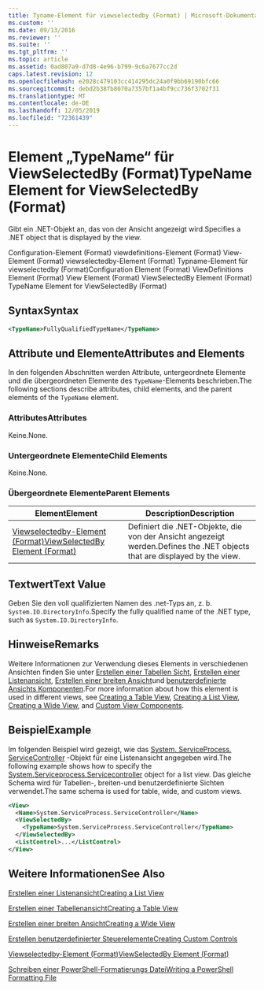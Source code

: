 ```yaml
---
title: Tyname-Element für viewselectedby (Format) | Microsoft-Dokumentation
ms.custom: ''
ms.date: 09/13/2016
ms.reviewer: ''
ms.suite: ''
ms.tgt_pltfrm: ''
ms.topic: article
ms.assetid: 0ad807a9-d7d8-4e96-b799-9c6a7677cc2d
caps.latest.revision: 12
ms.openlocfilehash: e2028c479103cc414295dc24a0f9bb69190bfc66
ms.sourcegitcommit: debd2b38fb8070a7357bf1a4bf9cc736f3702f31
ms.translationtype: MT
ms.contentlocale: de-DE
ms.lasthandoff: 12/05/2019
ms.locfileid: "72361439"
---
```

# <a name="typename-element-for-viewselectedby-format"></a><span data-ttu-id="d05a8-102">Element „TypeName“ für ViewSelectedBy (Format)</span><span class="sxs-lookup"><span data-stu-id="d05a8-102">TypeName Element for ViewSelectedBy (Format)</span></span>

<span data-ttu-id="d05a8-103">Gibt ein .NET-Objekt an, das von der Ansicht angezeigt wird.</span><span class="sxs-lookup"><span data-stu-id="d05a8-103">Specifies a .NET object that is displayed by the view.</span></span>

<span data-ttu-id="d05a8-104">Configuration-Element (Format) viewdefinitions-Element (Format) View-Element (Format) viewselectedby-Element (Format) Typname-Element für viewselectedby (Format)</span><span class="sxs-lookup"><span data-stu-id="d05a8-104">Configuration Element (Format) ViewDefinitions Element (Format) View Element (Format) ViewSelectedBy Element (Format) TypeName Element for ViewSelectedBy (Format)</span></span>

## <a name="syntax"></a><span data-ttu-id="d05a8-105">Syntax</span><span class="sxs-lookup"><span data-stu-id="d05a8-105">Syntax</span></span>

```xml
<TypeName>FullyQualifiedTypeName</TypeName>
```

## <a name="attributes-and-elements"></a><span data-ttu-id="d05a8-106">Attribute und Elemente</span><span class="sxs-lookup"><span data-stu-id="d05a8-106">Attributes and Elements</span></span>

<span data-ttu-id="d05a8-107">In den folgenden Abschnitten werden Attribute, untergeordnete Elemente und die übergeordneten Elemente des `TypeName`-Elements beschrieben.</span><span class="sxs-lookup"><span data-stu-id="d05a8-107">The following sections describe attributes, child elements, and the parent elements of the `TypeName` element.</span></span>

### <a name="attributes"></a><span data-ttu-id="d05a8-108">Attributes</span><span class="sxs-lookup"><span data-stu-id="d05a8-108">Attributes</span></span>

<span data-ttu-id="d05a8-109">Keine.</span><span class="sxs-lookup"><span data-stu-id="d05a8-109">None.</span></span>

### <a name="child-elements"></a><span data-ttu-id="d05a8-110">Untergeordnete Elemente</span><span class="sxs-lookup"><span data-stu-id="d05a8-110">Child Elements</span></span>

<span data-ttu-id="d05a8-111">Keine.</span><span class="sxs-lookup"><span data-stu-id="d05a8-111">None.</span></span>

### <a name="parent-elements"></a><span data-ttu-id="d05a8-112">Übergeordnete Elemente</span><span class="sxs-lookup"><span data-stu-id="d05a8-112">Parent Elements</span></span>

|<span data-ttu-id="d05a8-113">Element</span><span class="sxs-lookup"><span data-stu-id="d05a8-113">Element</span></span>|<span data-ttu-id="d05a8-114">Description</span><span class="sxs-lookup"><span data-stu-id="d05a8-114">Description</span></span>|
|-------------|-----------------|
|[<span data-ttu-id="d05a8-115">Viewselectedby-Element (Format)</span><span class="sxs-lookup"><span data-stu-id="d05a8-115">ViewSelectedBy Element (Format)</span></span>](./viewselectedby-element-format.md)|<span data-ttu-id="d05a8-116">Definiert die .NET-Objekte, die von der Ansicht angezeigt werden.</span><span class="sxs-lookup"><span data-stu-id="d05a8-116">Defines the .NET objects that are displayed by the view.</span></span>|

## <a name="text-value"></a><span data-ttu-id="d05a8-117">Textwert</span><span class="sxs-lookup"><span data-stu-id="d05a8-117">Text Value</span></span>

<span data-ttu-id="d05a8-118">Geben Sie den voll qualifizierten Namen des .net-Typs an, z. b. `System.IO.DirectoryInfo`.</span><span class="sxs-lookup"><span data-stu-id="d05a8-118">Specify the fully qualified name of the .NET type, such as `System.IO.DirectoryInfo`.</span></span>

## <a name="remarks"></a><span data-ttu-id="d05a8-119">Hinweise</span><span class="sxs-lookup"><span data-stu-id="d05a8-119">Remarks</span></span>

<span data-ttu-id="d05a8-120">Weitere Informationen zur Verwendung dieses Elements in verschiedenen Ansichten finden Sie unter [Erstellen einer Tabellen Sicht](./creating-a-table-view.md), [Erstellen einer Listenansicht](./creating-a-list-view.md), [Erstellen einer breiten Ansicht](./creating-a-wide-view.md)und [benutzerdefinierte Ansichts Komponenten](./creating-custom-controls.md).</span><span class="sxs-lookup"><span data-stu-id="d05a8-120">For more information about how this element is used in different views, see [Creating a Table View](./creating-a-table-view.md), [Creating a List View](./creating-a-list-view.md), [Creating a Wide View](./creating-a-wide-view.md), and [Custom View Components](./creating-custom-controls.md).</span></span>

## <a name="example"></a><span data-ttu-id="d05a8-121">Beispiel</span><span class="sxs-lookup"><span data-stu-id="d05a8-121">Example</span></span>

<span data-ttu-id="d05a8-122">Im folgenden Beispiel wird gezeigt, wie das [System. ServiceProcess. ServiceController](/dotnet/api/System.ServiceProcess.ServiceController) -Objekt für eine Listenansicht angegeben wird.</span><span class="sxs-lookup"><span data-stu-id="d05a8-122">The following example shows how to specify the [System.Serviceprocess.Servicecontroller](/dotnet/api/System.ServiceProcess.ServiceController) object for a list view.</span></span> <span data-ttu-id="d05a8-123">Das gleiche Schema wird für Tabellen-, breiten-und benutzerdefinierte Sichten verwendet.</span><span class="sxs-lookup"><span data-stu-id="d05a8-123">The same schema is used for table, wide, and custom views.</span></span>

```xml
<View>
  <Name>System.ServiceProcess.ServiceController</Name>
  <ViewSelectedBy>
    <TypeName>System.ServiceProcess.ServiceController</TypeName>
  </ViewSelectedBy>
  <ListControl>...</ListControl>
</View>
```

## <a name="see-also"></a><span data-ttu-id="d05a8-124">Weitere Informationen</span><span class="sxs-lookup"><span data-stu-id="d05a8-124">See Also</span></span>

[<span data-ttu-id="d05a8-125">Erstellen einer Listenansicht</span><span class="sxs-lookup"><span data-stu-id="d05a8-125">Creating a List View</span></span>](./creating-a-list-view.md)

[<span data-ttu-id="d05a8-126">Erstellen einer Tabellenansicht</span><span class="sxs-lookup"><span data-stu-id="d05a8-126">Creating a Table View</span></span>](./creating-a-table-view.md)

[<span data-ttu-id="d05a8-127">Erstellen einer breiten Ansicht</span><span class="sxs-lookup"><span data-stu-id="d05a8-127">Creating a Wide View</span></span>](./creating-a-wide-view.md)

[<span data-ttu-id="d05a8-128">Erstellen benutzerdefinierter Steuerelemente</span><span class="sxs-lookup"><span data-stu-id="d05a8-128">Creating Custom Controls</span></span>](./creating-custom-controls.md)

[<span data-ttu-id="d05a8-129">Viewselectedby-Element (Format)</span><span class="sxs-lookup"><span data-stu-id="d05a8-129">ViewSelectedBy Element (Format)</span></span>](./viewselectedby-element-format.md)

[<span data-ttu-id="d05a8-130">Schreiben einer PowerShell-Formatierungs Datei</span><span class="sxs-lookup"><span data-stu-id="d05a8-130">Writing a PowerShell Formatting File</span></span>](./writing-a-powershell-formatting-file.md)
